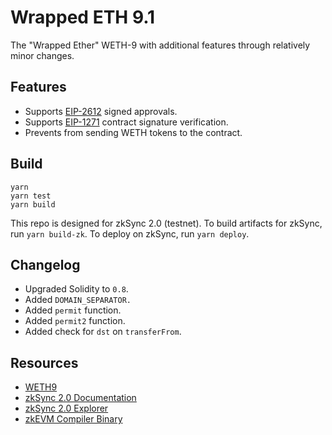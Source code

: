 # Wrapped ETH 9.1

The "Wrapped Ether" WETH-9 with additional features through relatively minor changes.

## Features
- Supports [EIP-2612](https://eips.ethereum.org/EIPS/eip-2612) signed approvals.
- Supports [EIP-1271](https://eips.ethereum.org/EIPS/eip-1271) contract signature verification.
- Prevents from sending WETH tokens to the contract.

## Build
```
yarn
yarn test
yarn build
```
This repo is designed for zkSync 2.0 (testnet). To build artifacts for zkSync, run `yarn build-zk`. To deploy on zkSync, run `yarn deploy`.

## Changelog
- Upgraded Solidity to `0.8`.
- Added `DOMAIN_SEPARATOR.`
- Added `permit` function.
- Added `permit2` function.
- Added check for `dst` on `transferFrom`.

## Resources
- [WETH9](https://github.com/gnosis/canonical-weth/blob/master/contracts/WETH9.sol)
- [zkSync 2.0 Documentation](https://v2-docs.zksync.io/dev/)
- [zkSync 2.0 Explorer](https://explorer.zksync.io/)
- [zkEVM Compiler Binary](https://github.com/matter-labs/zksolc-bin/)